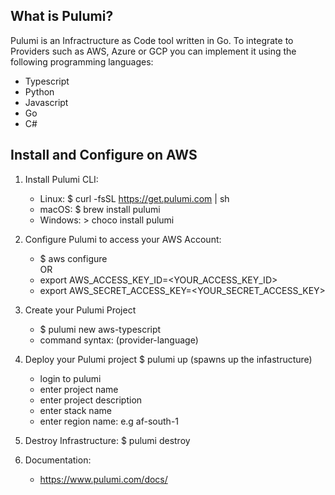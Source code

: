 ## What is Pulumi?
Pulumi is an Infractructure as Code tool written in Go. To integrate to Providers such as AWS, Azure or GCP you can implement it using the following programming languages:

- Typescript
- Python
- Javascript
- Go
- C#

## Install and Configure on AWS
1) Install Pulumi CLI: 
   - Linux: $ curl -fsSL https://get.pulumi.com | sh
   - macOS: $ brew install pulumi
   - Windows: > choco install pulumi

2) Configure Pulumi to access your AWS Account:
   - $ aws configure<br />
   OR
   - export AWS_ACCESS_KEY_ID=<YOUR_ACCESS_KEY_ID> 
   - export AWS_SECRET_ACCESS_KEY=<YOUR_SECRET_ACCESS_KEY>

3) Create your Pulumi Project 
   - $ pulumi new aws-typescript 
   - command syntax: (provider-language)

4) Deploy your Pulumi project
   $ pulumi up (spawns up the infastructure)
    - login to pulumi
    - enter project name
    - enter project description
    - enter stack name
    - enter region name: e.g af-south-1

5) Destroy Infrastructure:
   $ pulumi destroy

6) Documentation: 
   - https://www.pulumi.com/docs/
